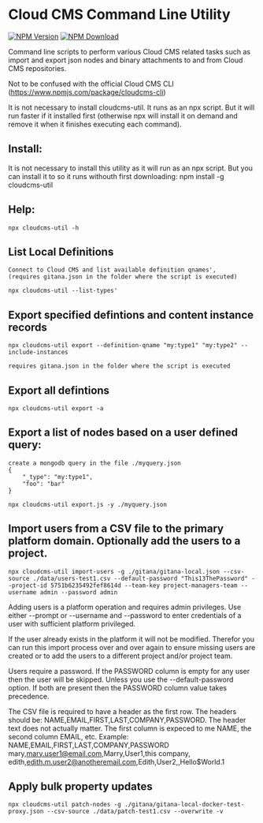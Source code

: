 # Cloud CMS Command Line Utility
[![NPM Version](https://img.shields.io/npm/v/cloudcms-util.svg)](https://www.npmjs.com/package/cloudcms-util)
[![NPM Download](https://img.shields.io/npm/dm/cloudcms-util.svg)](https://www.npmjs.com/package/cloudcms-util)

Command line scripts to perform various Cloud CMS related tasks such as import and export json nodes and binary attachments to and from Cloud CMS repositories.

Not to be confused with the official Cloud CMS CLI (https://www.npmjs.com/package/cloudcms-cli)

It is not necessary to install cloudcms-util. It runs as an npx script. But it will run faster if it installed first (otherwise npx will install it on demand and remove it when it finishes executing each command).

## Install:
It is not necessary to install this utility as it will run as an npx script. But you can install it to so it runs withouth first downloading:
    npm install -g cloudcms-util

## Help:
    npx cloudcms-util -h

## List Local Definitions
    Connect to Cloud CMS and list available definition qnames',
    (requires gitana.json in the folder where the script is executed)

    npx cloudcms-util --list-types'

## Export specified defintions and content instance records
    npx cloudcms-util export --definition-qname "my:type1" "my:type2" --include-instances

    requires gitana.json in the folder where the script is executed

## Export all defintions
    npx cloudcms-util export -a
    
## Export a list of nodes based on a user defined query:
    create a mongodb query in the file ./myquery.json
    {
        "_type": "my:type1",
        "foo": "bar"
    }

    npx cloudcms-util export.js -y ./myquery.json

## Import users from a CSV file to the primary platform domain. Optionally add the users to a project.

    npx cloudcms-util import-users -g ./gitana/gitana-local.json --csv-source ./data/users-test1.csv --default-password "This13ThePassword" --project-id 5751b6235492fef8614d --team-key project-managers-team --username admin --password admin

Adding users is a platform operation and requires admin privileges. Use either --prompt or --username and --password to enter credentials of a user with sufficient platform privileged.

If the user already exists in the platform it will not be modified. Therefor you can run this import process over and over again to ensure missing users are created or to add the users to a different project and/or project team.

Users require a password. If the PASSWORD column is empty for any user then the user will be skipped. Unless you use the --default-password option. If both are present then the PASSWORD column value takes precedence.

The CSV file is required to have a header as the first row. The headers should be: NAME,EMAIL,FIRST,LAST,COMPANY,PASSWORD. The header text does not actually matter. The first column is expeced to me NAME, the second column EMAIL, etc.
Example: 
NAME,EMAIL,FIRST,LAST,COMPANY,PASSWORD
mary,mary.user1@email.com,Marry,User1,this company,
edith,edith.m.user2@anotheremail.com,Edith,User2,,Hello$World.1

## Apply bulk property updates
```
npx cloudcms-util patch-nodes -g ./gitana/gitana-local-docker-test-proxy.json --csv-source ./data/patch-test1.csv --overwrite -v
```
